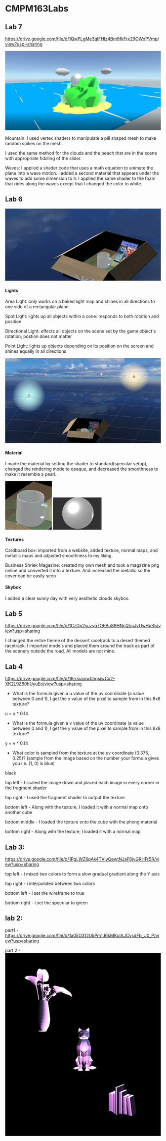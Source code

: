 # CMPM163Labs
## Lab 7
https://drive.google.com/file/d/1QwPLgMe3qlFHlz4Bm9fkFrx29OWoPVmp/view?usp=sharing

![](lab7/pearl.png)

Mountain: I used vertex shaders to manipulate a pill shaped mesh to make random spikes on the mesh. 

I used the same method for the clouds and the beach that are in the scene with appropriate fiddling of the slider.

Waves: I applied a shader code that uses a math equation to animate the plane into a wave motion. I added a second material that appears under the waves to add some dimension to it.  I applied the same shader to the foam that rides along the waves except that I changed the color to white. 

## Lab 6
![](lab6/scene_playing.png)
#### Lights
Area Light: only works on a baked light map and shines in all directions to one side of a rectangular plane

Spot Light: lights up all objects within a cone: responds to both rotation and position

Directional Light: effects all objects on the scene set by the game object's rotation; postion does not matter

Point Light: lights up objects depending on its position on the screen and shines equally in all directions

![](lab6/w_lights.png)

#### Material
I made the material by setting the shader to standard(specular setup), changed the rendering mode to opaque, and decreased the smoothness to make it resemble a pearl.

![](lab6/cup.png) ![](lab6/cup_material.png)

#### Textures
Cardboard box: imported from a website, added texture, normal maps, and metallic maps and adjusted smoothness to my liking.

Business Shriek Magazine: created my own mesh and took a magazine png online and converted it into a texture. And increased the metallic so the cover can be easily seen

#### Skybox
I added a clear sunny day with very aesthetic clouds skybox. 

## Lab 5 
https://drive.google.com/file/d/1CzOp2suzvq7O6BoS9HNcQlruJvUwHuB5/view?usp=sharing

I changed the entire theme of the dessert racetrack to a desert themed racetrack. I imported models and placed them around the track as part of the scenery outside the road. All models are not mine. 

## Lab 4 
https://drive.google.com/file/d/19rrsiamw0hqsjwCx2-XK2L9Z60hUyuEo/view?usp=sharing

- What is the formula given a u value of the uv coordinate (a value between 0 and 1), I get the x value of the pixel to sample from in this 8x8 texture?

u = x * 0.14

- What is the formula given a v value of the uv coordinate (a value between 0 and 1), I get the y value of the pixel to sample from in this 8x8 texture?

y = v * 0.14

- What color is sampled from the texture at the uv coordinate (0.375, 0.25)? (sample from the image based on the number your formula gives you i.e. (1, 0) is blue)

black

top left - I scaled the image down and placed each image in every corner in the fragment shader

top right - I used the fragment shader to output the texture 

bottom left -  Along with the texture, I loaded it with a normal map onto another cube

bottom middle - I loaded the texture onto the cube with the phong material 

bottom right - Along with the texture, I loaded it with a normal map

## Lab 3: 
https://drive.google.com/file/d/1PgLWZ6pAk4TViyQewtNJaF6jvGRHFr5R/view?usp=sharing

top left - i mixed two colors to form a slow gradual gradient along the Y axis

top right - i interpolated between two colors 

bottom left - i set the wireframe to true 

bottom right - i set the specular to green 

## lab 2:

part1 - https://drive.google.com/file/d/1a05O312UkPm1J6kMKuIAJCvsdFb_U0_P/view?usp=sharing

part 2 - ![](lab2/part2screenshot.png)
